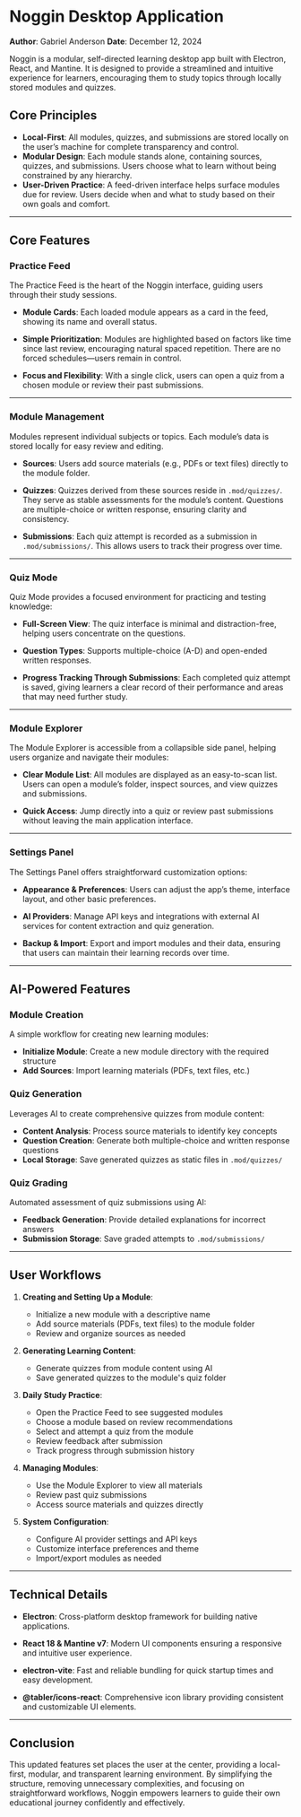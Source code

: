 # Noggin Desktop Application

**Author**: Gabriel Anderson
**Date**: December 12, 2024

Noggin is a modular, self-directed learning desktop app built with Electron, React, and Mantine. It is designed to provide a streamlined and intuitive experience for learners, encouraging them to study topics through locally stored modules and quizzes.

## Core Principles

-   **Local-First**: All modules, quizzes, and submissions are stored locally on the user’s machine for complete transparency and control.
-   **Modular Design**: Each module stands alone, containing sources, quizzes, and submissions. Users choose what to learn without being constrained by any hierarchy.
-   **User-Driven Practice**: A feed-driven interface helps surface modules due for review. Users decide when and what to study based on their own goals and comfort.

---

## Core Features

### Practice Feed

The Practice Feed is the heart of the Noggin interface, guiding users through their study sessions.

-   **Module Cards**:
    Each loaded module appears as a card in the feed, showing its name and overall status.

-   **Simple Prioritization**:
    Modules are highlighted based on factors like time since last review, encouraging natural spaced repetition. There are no forced schedules—users remain in control.

-   **Focus and Flexibility**:
    With a single click, users can open a quiz from a chosen module or review their past submissions.

---

### Module Management

Modules represent individual subjects or topics. Each module’s data is stored locally for easy review and editing.

-   **Sources**:
    Users add source materials (e.g., PDFs or text files) directly to the module folder.

-   **Quizzes**:
    Quizzes derived from these sources reside in `.mod/quizzes/`. They serve as stable assessments for the module’s content. Questions are multiple-choice or written response, ensuring clarity and consistency.

-   **Submissions**:
    Each quiz attempt is recorded as a submission in `.mod/submissions/`. This allows users to track their progress over time.

---

### Quiz Mode

Quiz Mode provides a focused environment for practicing and testing knowledge:

-   **Full-Screen View**:
    The quiz interface is minimal and distraction-free, helping users concentrate on the questions.

-   **Question Types**:
    Supports multiple-choice (A-D) and open-ended written responses.

-   **Progress Tracking Through Submissions**:
    Each completed quiz attempt is saved, giving learners a clear record of their performance and areas that may need further study.

---

### Module Explorer

The Module Explorer is accessible from a collapsible side panel, helping users organize and navigate their modules:

-   **Clear Module List**:
    All modules are displayed as an easy-to-scan list. Users can open a module’s folder, inspect sources, and view quizzes and submissions.

-   **Quick Access**:
    Jump directly into a quiz or review past submissions without leaving the main application interface.

---

### Settings Panel

The Settings Panel offers straightforward customization options:

-   **Appearance & Preferences**:
    Users can adjust the app’s theme, interface layout, and other basic preferences.
-   **AI Providers**:
    Manage API keys and integrations with external AI services for content extraction and quiz generation.

-   **Backup & Import**:
    Export and import modules and their data, ensuring that users can maintain their learning records over time.

---

## AI-Powered Features

### Module Creation

A simple workflow for creating new learning modules:

-   **Initialize Module**: Create a new module directory with the required structure
-   **Add Sources**: Import learning materials (PDFs, text files, etc.)

### Quiz Generation

Leverages AI to create comprehensive quizzes from module content:

-   **Content Analysis**: Process source materials to identify key concepts
-   **Question Creation**: Generate both multiple-choice and written response questions
-   **Local Storage**: Save generated quizzes as static files in `.mod/quizzes/`

### Quiz Grading

Automated assessment of quiz submissions using AI:

-   **Feedback Generation**: Provide detailed explanations for incorrect answers
-   **Submission Storage**: Save graded attempts to `.mod/submissions/`

---

## User Workflows

1. **Creating and Setting Up a Module**:

    - Initialize a new module with a descriptive name
    - Add source materials (PDFs, text files) to the module folder
    - Review and organize sources as needed

2. **Generating Learning Content**:

    - Generate quizzes from module content using AI
    - Save generated quizzes to the module's quiz folder

3. **Daily Study Practice**:

    - Open the Practice Feed to see suggested modules
    - Choose a module based on review recommendations
    - Select and attempt a quiz from the module
    - Review feedback after submission
    - Track progress through submission history

4. **Managing Modules**:

    - Use the Module Explorer to view all materials
    - Review past quiz submissions
    - Access source materials and quizzes directly

5. **System Configuration**:
    - Configure AI provider settings and API keys
    - Customize interface preferences and theme
    - Import/export modules as needed

---

## Technical Details

-   **Electron**:
    Cross-platform desktop framework for building native applications.

-   **React 18 & Mantine v7**:
    Modern UI components ensuring a responsive and intuitive user experience.

-   **electron-vite**:
    Fast and reliable bundling for quick startup times and easy development.

-   **@tabler/icons-react**:
    Comprehensive icon library providing consistent and customizable UI elements.

---

## Conclusion

This updated features set places the user at the center, providing a local-first, modular, and transparent learning environment. By simplifying the structure, removing unnecessary complexities, and focusing on straightforward workflows, Noggin empowers learners to guide their own educational journey confidently and effectively.
